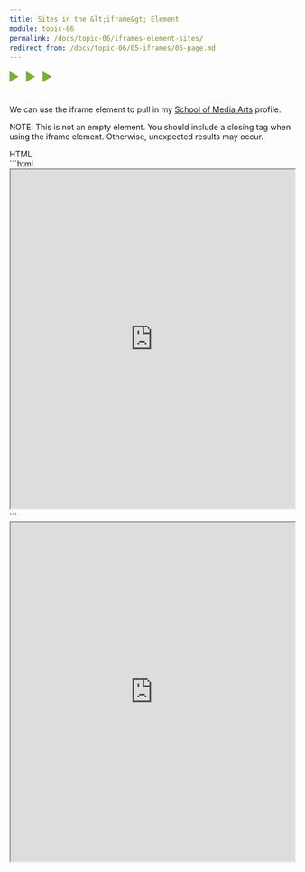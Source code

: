 ```yaml
---
title: Sites in the &lt;iframe&gt; Element
module: topic-06
permalink: /docs/topic-06/iframes-element-sites/
redirect_from: /docs/topic-06/05-iframes/06-page.md
---
```


<img src="./../../../img/arrow-divider.svg" style="width: 75px; border: none; margin: 0px 0 20px 0" />

We can use the iframe element to pull in my [School of Media Arts](http://www.umt.edu/mediaarts/people) profile.

NOTE: This is not an empty element. You should include a closing tag when using the iframe element. Otherwise, unexpected results may occur.

<div id="code-heading">HTML</div>
```html
<iframe width="100%" height="600px" src="https://media-ed-online.github.io/intro-web-dev/"></iframe>
```

<div class="displayed_code_example">
<iframe width="100%" height="600px" src="https://media-ed-online.github.io/intro-web-dev/"></iframe>
</div>
